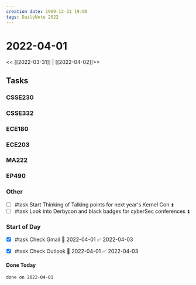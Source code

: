 ```yaml
---
creation date: 1969-12-31 19:00
tags: DailyNote 2022
---
```



# 2022-04-01

<< [[2022-03-31]] | [[2022-04-02]]>>

## Tasks

### CSSE230

### CSSE332

### ECE180

### ECE203

### MA222

### EP490

### Other
- [ ] #task Start Thinking of Talking points for next year's Kernel Con ⏫
- [ ] #task Look into Derbycon and black badges for cyberSec conferences ⏫

### Start of Day
- [x] #task Check Gmail 📅 2022-04-01 ✅ 2022-04-03
- [x] #task Check Outlook 📅 2022-04-01 ✅ 2022-04-03




#### Done Today

```tasks
done on 2022-04-01
```